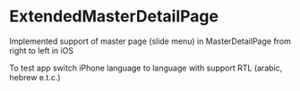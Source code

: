 # ExtendedMasterDetailPage
Implemented support of master page (slide menu) in MasterDetailPage from right to left in  iOS

To test app switch iPhone language to language with support RTL (arabic, hebrew e.t.c.)
